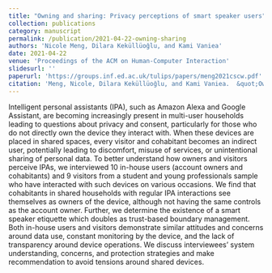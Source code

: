 ```yaml
---
title: "Owning and sharing: Privacy perceptions of smart speaker users"
collection: publications
category: manuscript
permalink: /publication/2021-04-22-owning-sharing
authors: 'Nicole Meng, Dilara Keküllüoğlu, and Kami Vaniea'
date: 2021-04-22
venue: 'Proceedings of the ACM on Human-Computer Interaction'
slidesurl: ''
paperurl: 'https://groups.inf.ed.ac.uk/tulips/papers/meng2021cscw.pdf'
citation: 'Meng, Nicole, Dilara Keküllüoğlu, and Kami Vaniea.  &quot;Owning and sharing: Privacy perceptions of smart speaker users. &quot; <i>Proceedings of the ACM on Human-Computer Interaction</i> 5.CSCW1 (2021): 1-29.'
---
```


Intelligent personal assistants (IPA), such as Amazon Alexa and Google Assistant, are becoming increasingly present in multi-user households leading to questions about privacy and consent, particularly for those who do not directly own the device they interact with. When these devices are placed in shared spaces, every visitor and cohabitant becomes an indirect user, potentially leading to discomfort, misuse of services, or unintentional sharing of personal data. To better understand how owners and visitors perceive IPAs, we interviewed 10 in-house users (account owners and cohabitants) and 9 visitors from a student and young professionals sample who have interacted with such devices on various occasions. We find that cohabitants in shared households with regular IPA interactions see themselves as owners of the device, although not having the same controls as the account owner. Further, we determine the existence of a smart speaker etiquette which doubles as trust-based boundary management. Both in-house users and visitors demonstrate similar attitudes and concerns around data use, constant monitoring by the device, and the lack of transparency around device operations. We discuss interviewees’ system understanding, concerns, and protection strategies and make recommendation to avoid tensions around shared devices.
